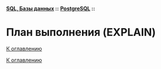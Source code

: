 **[SQL, Базы данных](../../README.md#sql-and-db) ::** 
**[PostgreSQL](../../README.md#sql-and-db-postgresql) ::**
# План выполнения (EXPLAIN)

<!--

-->

[К оглавлению](../../README.md#sql-and-db-postgresql)



[К оглавлению](../../README.md#sql-and-db-postgresql)
